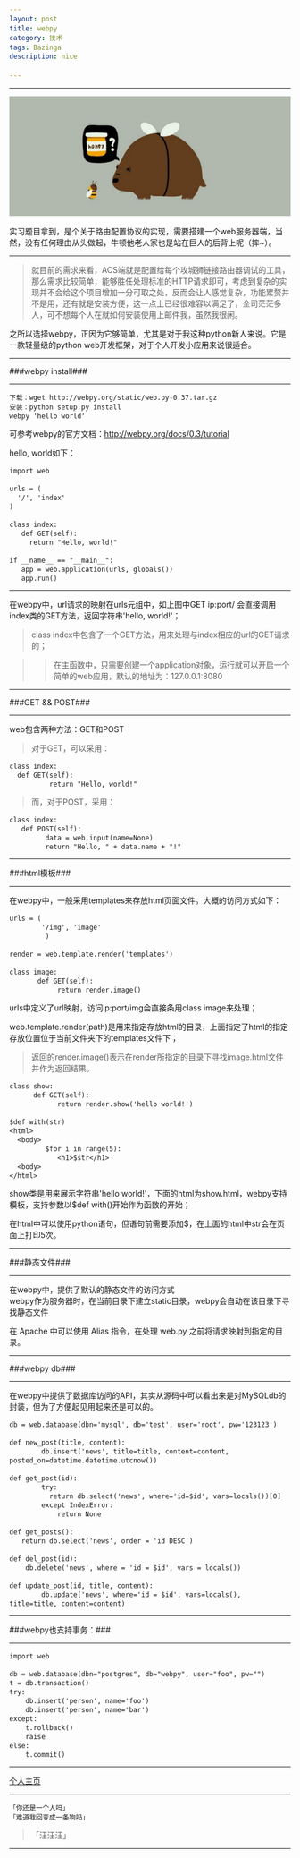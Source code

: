 ```yaml
---
layout: post
title: webpy
category: 技术
tags: Bazinga
description: nice

---
```

----------

![](https://raw.githubusercontent.com/Ashtray/Ashtray.github.io/master/imag/honey.png)  


实习题目拿到，是个关于路由配置协议的实现，需要搭建一个web服务器端，当然，没有任何理由从头做起，牛顿他老人家也是站在巨人的后背上呢（摔~）。  


--------


<!-- more -->


>就目前的需求来看，ACS端就是配置给每个攻城狮链接路由器调试的工具，那么需求比较简单，能够胜任处理标准的HTTP请求即可，考虑到复杂的实现并不会给这个项目增加一分可取之处，反而会让人感觉复杂，功能累赘并不是用，还有就是安装方便，这一点上已经很难容以满足了，全司茫茫多人，可不想每个人在就如何安装使用上邮件我，虽然我很闲。  

之所以选择webpy，正因为它够简单，尤其是对于我这种python新人来说。它是一款轻量级的python web开发框架，对于个人开发小应用来说很适合。

------

###webpy install###  

-----


	下载：wget http://webpy.org/static/web.py-0.37.tar.gz  
	安装：python setup.py install  
	webpy 'hello world'  
 
可参考webpy的官方文档：http://webpy.org/docs/0.3/tutorial  

hello, world如下：  

	import web  

	urls = (  
  	  '/', 'index'  
	)  

	class index:  
 	   def GET(self):  
   	     return "Hello, world!"  

	if __name__ == "__main__":  
 	   app = web.application(urls, globals())  
  	   app.run()  

---------------

在webpy中，url请求的映射在urls元组中，如上图中GET ip:port/   会直接调用index类的GET方法，返回字符串'hello, world!'；  

>class index中包含了一个GET方法，用来处理与index相应的url的GET请求的；

>>在主函数中，只需要创建一个application对象，运行就可以开启一个简单的web应用，默认的地址为：127.0.0.1:8080  

-------


###GET && POST### 
 
-----


web包含两种方法：GET和POST  

>对于GET，可以采用：  


	class index:   
  	  def GET(self):  
      		  return "Hello, world!"  

>而，对于POST，采用：  

	class index:  
   	   def POST(self):  
     	   	 data = web.input(name=None)  
       		 return "Hello, " + data.name + "!"  

------

###html模板###

----


在webpy中，一般采用templates来存放html页面文件。大概的访问方式如下：  


	urls = (  
  	        '/img', 'image'  
	         )  

	render = web.template.render('templates')  

	class image:  
    	   def GET(self):  
                return render.image()      
  
urls中定义了url映射，访问ip:port/img会直接条用class image来处理；  

web.template.render(path)是用来指定存放html的目录，上面指定了html的指定存放位置位于当前文件夹下的templates文件下；  

>返回的render.image()表示在render所指定的目录下寻找image.html文件并作为返回结果。  

 
	class show:  
   	      def GET(self):  
      	  		return render.show('hello world!')  
  
	$def with(str)  
	<html>  
  	  <body>  
        	 $for i in range(5):  
            	<h1>$str</h1>  
   	  <body>  
	</html>   

show类是用来展示字符串'hello world!'，下面的html为show.html，webpy支持模板，支持参数以$def with()开始作为函数的开始；  

在html中可以使用python语句，但语句前需要添加$，在上面的html中str会在页面上打印5次。  

------

###静态文件###  

------


在webpy中，提供了默认的静态文件的访问方式  
webpy作为服务器时，在当前目录下建立static目录，webpy会自动在该目录下寻找静态文件  

在 Apache 中可以使用 Alias 指令，在处理 web.py 之前将请求映射到指定的目录。  

---------

###webpy db###

---------


在webpy中提供了数据库访问的API，其实从源码中可以看出来是对MySQLdb的封装，但为了方便起见用起来还是可以的。  


	db = web.database(dbn='mysql', db='test', user='root', pw='123123')  
 
	def new_post(title, content):  
    		db.insert('news', title=title, content=content, posted_on=datetime.datetime.utcnow())  

	def get_post(id):  
    		try:  
       		  return db.select('news', where='id=$id', vars=locals())[0]  
    		except IndexError:  
        		return None  

	def get_posts():  
   	   return db.select('news', order = 'id DESC')  

	def del_post(id):  
   	    db.delete('news', where = 'id = $id', vars = locals())  

	def update_post(id, title, content):  
    		db.update('news', where='id = $id', vars=locals(), title=title, content=content)   

------

###webpy也支持事务：###

---------


	import web  

	db = web.database(dbn="postgres", db="webpy", user="foo", pw="")  
	t = db.transaction()  
	try:  
   		db.insert('person', name='foo')  
   		db.insert('person', name='bar')  
	except:  
   		t.rollback()  
   		raise  
	else:  
   		t.commit()   


--------------------

[个人主页](http://Ashtray.github.io)

----------

	「你还是一个人吗」
	「难道我回变成一条狗吗」  

>「汪汪汪」

-----------------
    
 

